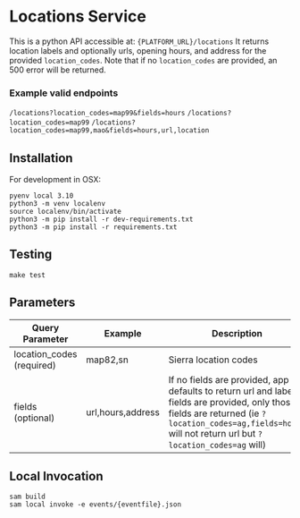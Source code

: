 # Locations Service
This is a python API accessible at:
`{PLATFORM_URL}/locations`
It returns location labels and optionally urls, opening hours, and address for the provided `location_codes`. Note that if no `location_codes` are provided, an 500 error will be returned.

### Example valid endpoints
`/locations?location_codes=map99&fields=hours`
`/locations?location_codes=map99`
`/locations?location_codes=map99,mao&fields=hours,url,location`

## Installation
For development in OSX:
```
pyenv local 3.10
python3 -m venv localenv
source localenv/bin/activate
python3 -m pip install -r dev-requirements.txt
python3 -m pip install -r requirements.txt
```

## Testing
`make test`

## Parameters
| Query Parameter | Example | Description |
|-----------------|---------|-------------|
|location_codes (required)| map82,sn| Sierra location codes
|fields (optional)| url,hours,address| If no fields are provided, app defaults to return url and label. If fields are provided, only those fields are returned (ie `?location_codes=ag,fields=hours` will not return url but `?location_codes=ag` will)

## Local Invocation 
```
sam build
sam local invoke -e events/{eventfile}.json
```